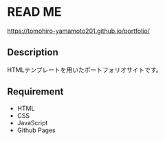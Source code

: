 # READ ME
https://tomohiro-yamamoto201.github.io/portfolio/
## Description
HTMLテンプレートを用いたポートフォリオサイトです。
## Requirement
* HTML
* CSS
* JavaScript
* Github Pages
